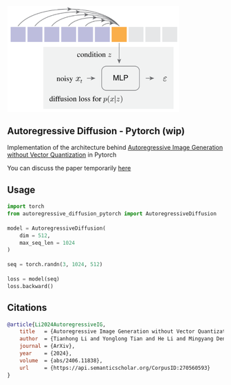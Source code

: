 <img src="./ar-diffusion.png" width="400px"></img>

## Autoregressive Diffusion - Pytorch (wip)

Implementation of the architecture behind <a href="https://arxiv.org/abs/2406.11838">Autoregressive Image Generation without Vector Quantization</a> in Pytorch

You can discuss the paper temporarily [here](https://discord.com/invite/9myQVTbN)

## Usage

```python
import torch
from autoregressive_diffusion_pytorch import AutoregressiveDiffusion

model = AutoregressiveDiffusion(
    dim = 512,
    max_seq_len = 1024
)

seq = torch.randn(3, 1024, 512)

loss = model(seq)
loss.backward()
```

## Citations

```bibtex
@article{Li2024AutoregressiveIG,
    title   = {Autoregressive Image Generation without Vector Quantization},
    author  = {Tianhong Li and Yonglong Tian and He Li and Mingyang Deng and Kaiming He},
    journal = {ArXiv},
    year    = {2024},
    volume  = {abs/2406.11838},
    url     = {https://api.semanticscholar.org/CorpusID:270560593}
}
```
